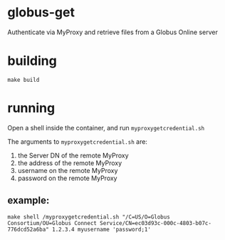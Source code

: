 # globus-get

Authenticate via MyProxy and retrieve files from a Globus Online server

# building
`make build`

# running

Open a shell inside the container, and run `myproxygetcredential.sh`

The arguments to `myproxygetcredential.sh` are:
1. the Server DN of the remote MyProxy
1. the address of the remote MyProxy
1. username on the remote MyProxy
1. password on the remote MyProxy

## example:
`make shell
/myproxygetcredential.sh "/C=US/O=Globus Consortium/OU=Globus Connect Service/CN=ec03d93c-000c-4803-b07c-776dcd52a6ba" 1.2.3.4 myusername 'password;1'`
